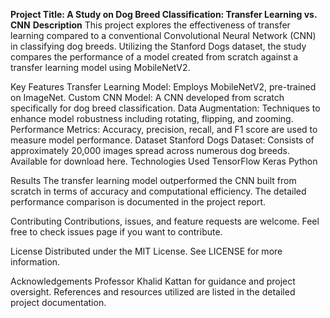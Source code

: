 **Project Title: A Study on Dog Breed Classification: Transfer Learning vs. CNN**
**Description**
This project explores the effectiveness of transfer learning compared to a conventional Convolutional Neural Network (CNN) in classifying dog breeds. Utilizing the Stanford Dogs dataset, the study compares the performance of a model created from scratch against a transfer learning model using MobileNetV2.

Key Features
Transfer Learning Model: Employs MobileNetV2, pre-trained on ImageNet.
Custom CNN Model: A CNN developed from scratch specifically for dog breed classification.
Data Augmentation: Techniques to enhance model robustness including rotating, flipping, and zooming.
Performance Metrics: Accuracy, precision, recall, and F1 score are used to measure model performance.
Dataset
Stanford Dogs Dataset: Consists of approximately 20,000 images spread across numerous dog breeds. Available for download here.
Technologies Used
TensorFlow
Keras
Python

Results
The transfer learning model outperformed the CNN built from scratch in terms of accuracy and computational efficiency. The detailed performance comparison is documented in the project report.

Contributing
Contributions, issues, and feature requests are welcome. Feel free to check issues page if you want to contribute.

License
Distributed under the MIT License. See LICENSE for more information.


Acknowledgements
Professor Khalid Kattan for guidance and project oversight.
References and resources utilized are listed in the detailed project documentation.
